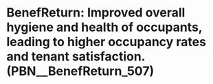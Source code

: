 # BenefReturn: __Improved overall hygiene and health of occupants, leading to higher occupancy rates and tenant satisfaction.__ (PBN__BenefReturn_507)

